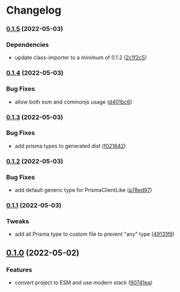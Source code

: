# Changelog

### [0.1.5](https://github.com/V-ed/prisma-fixtures/compare/prisma-fixtures-v0.1.4...prisma-fixtures-v0.1.5) (2022-05-03)


### Dependencies

* update class-importer to a minimum of 0.1.2 ([2c1f2c5](https://github.com/V-ed/prisma-fixtures/commit/2c1f2c559fe84162ffe94a5510611d5adae19064))

### [0.1.4](https://github.com/V-ed/prisma-fixtures/compare/prisma-fixtures-v0.1.3...prisma-fixtures-v0.1.4) (2022-05-03)


### Bug Fixes

* allow both esm and commonjs usage ([d401bc6](https://github.com/V-ed/prisma-fixtures/commit/d401bc64f164bc7938b76754fc81ed6b240d2580))

### [0.1.3](https://github.com/V-ed/prisma-fixtures/compare/prisma-fixtures-v0.1.2...prisma-fixtures-v0.1.3) (2022-05-03)


### Bug Fixes

* add prisma types to generated dist ([f021642](https://github.com/V-ed/prisma-fixtures/commit/f021642c03644130cf1de7fb5aaf8880e8665a2c))

### [0.1.2](https://github.com/V-ed/prisma-fixtures/compare/prisma-fixtures-v0.1.1...prisma-fixtures-v0.1.2) (2022-05-03)


### Bug Fixes

* add default generic type for PrismaClientLike ([a78ed97](https://github.com/V-ed/prisma-fixtures/commit/a78ed97b22b5b85cccb9720764d0647c0210482a))

### [0.1.1](https://github.com/V-ed/prisma-fixtures/compare/prisma-fixtures-v0.1.0...prisma-fixtures-v0.1.1) (2022-05-03)


### Tweaks

* add all Prisma type to custom file to prevent "any" type ([49131f9](https://github.com/V-ed/prisma-fixtures/commit/49131f92b8e584da1de73394d877a441be6d9066))

## [0.1.0](https://github.com/V-ed/prisma-fixtures/compare/prisma-fixtures-v0.0.1...prisma-fixtures-v0.1.0) (2022-05-02)


### Features

* convert project to ESM and use modern stack ([90741ea](https://github.com/V-ed/prisma-fixtures/commit/90741eaea41dd46580d70e69de0dabb590f3af54))
